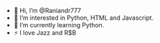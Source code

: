 - 👋 Hi, I’m @Raniandr777
- 👀 I’m interested in Python, HTML and Javascript.
- 🌱 I’m currently learning Python.
- ⚡ I love Jazz and R$B

<!---
Raniandr777/Raniandr777 is a ✨ special ✨ repository because its `README.md` (this file) appears on your GitHub profile.
You can click the Preview link to take a look at your changes.
--->
